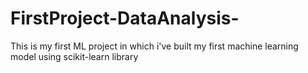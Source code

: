 # FirstProject-DataAnalysis-
This is my first ML project in which i've built my first machine learning model using scikit-learn library

